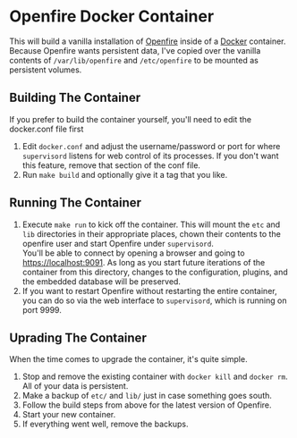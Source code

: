 # Openfire Docker Container

This will build a vanilla installation of [Openfire](http://www.igniterealtime.org/projects/openfire/index.jsp)
inside of a [Docker](http://docker.io) container.  Because Openfire wants persistent data, I've copied over
the vanilla contents of `/var/lib/openfire` and `/etc/openfire` to be mounted as persistent volumes. 

## Building The Container

If you prefer to build the container yourself, you'll need to edit the docker.conf file first

1. Edit `docker.conf` and adjust the username/password or port for where `supervisord` listens for web
control of its processes.  If you don't want this feature, remove that section of the conf file.
2. Run `make build` and optionally give it a tag that you like.

## Running The Container

1. Execute `make run` to kick off the container.  This will mount the `etc` and `lib` directories in their
appropriate places, chown their contents to the openfire user and start Openfire under `supervisord`.  
You'll be able to connect by opening a browser and going to [https://localhost:9091](https://localhost:9090).
As long as you start future iterations of the container from this directory, changes to the configuration,
plugins, and the embedded database will be preserved.
2. If you want to restart Openfire without restarting the entire container, you can do so via the web
interface to `supervisord`, which is running on port 9999.  

## Uprading The Container

When the time comes to upgrade the container, it's quite simple.

1.  Stop and remove the existing container with `docker kill` and `docker rm`.  All of your data is
persistent.
2.  Make a backup of `etc/` and `lib/` just in case something goes south.
3.  Follow the build steps from above for the latest version of Openfire.
4.  Start your new container.
5.  If everything went well, remove the backups.

